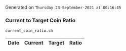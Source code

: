 Generated on `Thursday 23-September-2021 at 00:16:45`

### Current to Target Coin Ratio
`current_coin_ratio.sh`

Date|Current|Target|Ratio
---|---|---|---
